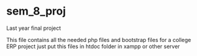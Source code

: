 # sem_8_proj
Last year final project


This file contains all the needed php files and bootstrap files for a college ERP project just put this files in htdoc folder in xampp or other server
